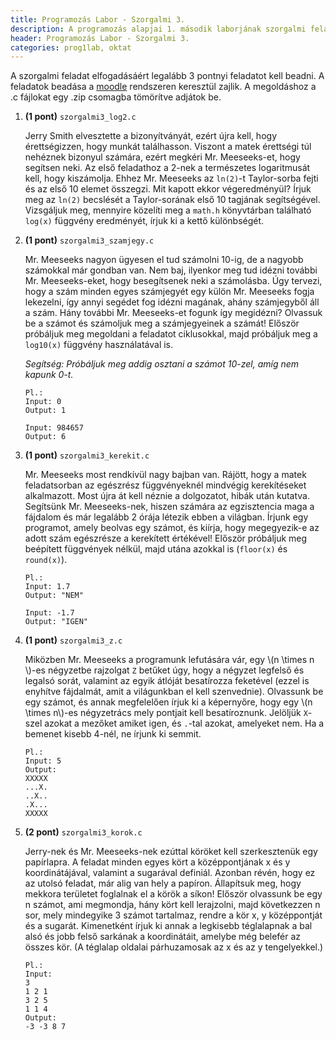 ```yaml
---
title: Programozás Labor - Szorgalmi 3.
description: A programozás alapjai 1. második laborjának szorgalmi feladatai
header: Programozás Labor - Szorgalmi 3.
categories: prog1lab, oktat
---
```

A szorgalmi feladat elfogadásáért legalább 3 pontnyi feladatot kell beadni. A feladatok beadása a [moodle](https://moodle.hit.bme.hu/) rendszeren keresztül zajlik. A megoldáshoz a .c fájlokat egy .zip csomagba tömörítve adjátok be.

1. **(1 pont)** `szorgalmi3_log2.c`

    Jerry Smith elvesztette a bizonyítványát, ezért újra kell, hogy érettségizzen, hogy munkát találhasson. Viszont a matek érettségi túl nehéznek bizonyul számára, ezért megkéri Mr. Meeseeks-et, hogy segítsen neki. Az első feladathoz a 2-nek a természetes logaritmusát kell, hogy kiszámolja. Ehhez Mr. Meeseeks az `ln(2)`-t Taylor-sorba fejti és az első 10 elemet összegzi. Mit kapott ekkor végeredményül? Írjuk meg az `ln(2)` becslését a Taylor-sorának első 10 tagjának segítségével. Vizsgáljuk meg, mennyire közelíti meg a `math.h` könyvtárban található `log(x)` függvény eredményét, írjuk ki a kettő különbségét.


2. **(1 pont)** `szorgalmi3_szamjegy.c`

    Mr. Meeseeks nagyon ügyesen el tud számolni 10-ig, de a nagyobb számokkal már gondban van. Nem baj, ilyenkor meg tud idézni további Mr. Meeseeks-eket, hogy besegítsenek neki a számolásba. Úgy tervezi, hogy a szám minden egyes számjegyét egy külön Mr. Meeseeks fogja lekezelni, így annyi segédet fog idézni magának, ahány számjegyből áll a szám. Hány további Mr. Meeseeks-et fogunk így megidézni? Olvassuk be a számot és számoljuk meg a számjegyeinek a számát! Először próbáljuk meg megoldani a feladatot ciklusokkal, majd próbáljuk meg a `log10(x)` függvény használatával is.

    *Segítség: Próbáljuk meg addig osztani a számot 10-zel, amíg nem kapunk 0-t.*

    ```
    Pl.:
    Input: 0
    Output: 1

    Input: 984657
    Output: 6
    ```

3. **(1 pont)** `szorgalmi3_kerekit.c`

    Mr. Meeseeks most rendkívül nagy bajban van. Rájött, hogy a matek feladatsorban az egészrész függvényeknél mindvégig kerekítéseket alkalmazott. Most újra át kell néznie a dolgozatot, hibák után kutatva. Segítsünk Mr. Meeseeks-nek, hiszen számára az egzisztencia maga a fájdalom és már legalább 2 órája létezik ebben a világban. Írjunk egy programot, amely beolvas egy számot, és kiírja, hogy megegyezik-e az adott szám egészrésze a kerekített értékével! Először próbáljuk meg beépített függvények nélkül, majd utána azokkal is (`floor(x)` és `round(x)`).

    ```
    Pl.:
    Input: 1.7
    Output: "NEM"

    Input: -1.7
    Output: "IGEN"
    ```
    
4. **(1 pont)** `szorgalmi3_z.c`

    Miközben Mr. Meeseeks a programunk lefutására vár, egy \\(n \times n \\)-es négyzetbe rajzolgat `Z` betűket úgy, hogy a négyzet legfelső és legalsó sorát, valamint az egyik átlóját besatírozza feketével (ezzel is enyhítve fájdalmát, amit a világunkban el kell szenvednie). Olvassunk be egy számot, és annak megfelelően írjuk ki a képernyőre, hogy egy \\(n \times n\\)-es négyzetrács mely pontjait kell besatíroznunk. Jelöljük `X`-szel azokat a mezőket amiket igen, és `.`-tal azokat, amelyeket nem. Ha a bemenet kisebb 4-nél, ne írjunk ki semmit.

    ```
    Pl.:
    Input: 5
    Output:
    XXXXX
    ...X.
    ..X..
    .X...
    XXXXX
    ```
5. **(2 pont)** `szorgalmi3_korok.c`

    Jerry-nek és Mr. Meeseeks-nek ezúttal köröket kell szerkesztenük egy papírlapra. A feladat minden egyes kört a középpontjának x és y koordinátájával, valamint a sugarával definiál. Azonban révén, hogy ez az utolsó feladat, már alig van hely a papíron. Állapítsuk meg, hogy mekkora területet foglalnak el a körök a síkon! Először olvassunk be egy n számot, ami megmondja, hány kört kell lerajzolni, majd következzen n sor, mely mindegyike 3 számot tartalmaz, rendre a kör x, y középpontját és a sugarát. Kimenetként írjuk ki annak a legkisebb téglalapnak a bal alsó és jobb felső sarkának a koordinátáit, amelybe még belefér az összes kör. (A téglalap oldalai párhuzamosak az x és az y tengelyekkel.)

    ```
    Pl.:
    Input:
    3
    1 2 1
    3 2 5
    1 1 4
    Output:
    -3 -3 8 7
    ```